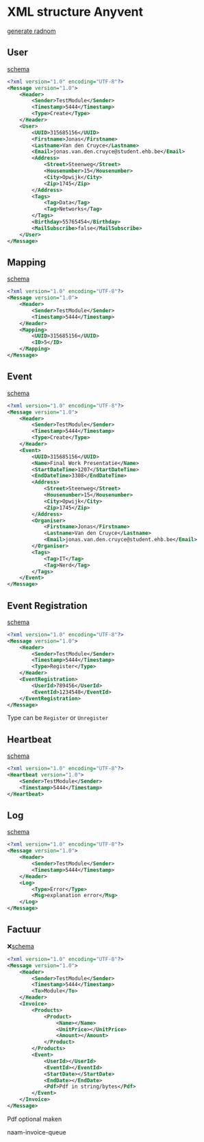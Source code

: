 # XML structure Anyvent
[generate radnom](https://genxml)
## User
[schema](https://raw.githubusercontent.com/Anyvent/XSD/master/general_user.xsd)
```xml
<?xml version="1.0" encoding="UTF-8"?>
<Message version="1.0">
	<Header>
		<Sender>TestModule</Sender> 
		<Timestamp>5444</Timestamp> 
		<Type>Create</Type> 
	</Header>
	<User>
		<UUID>315685156</UUID>
		<Firstname>Jonas</Firstname>
		<Lastname>Van den Cruyce</Lastname>
		<Email>jonas.van.den.cruyce@student.ehb.be</Email>
		<Address>
			<Street>Steenweg</Street>
			<Housenumber>15</Housenumber>
			<City>Opwijk</City>
			<Zip>1745</Zip>
		</Address>
		<Tags>
			<Tag>Data</Tag>
			<Tag>Networks</Tag>
		</Tags>
		<Birthday>55765454</Birthday>
		<MailSubscribe>false</MailSubscribe>
	</User>
</Message>
```

## Mapping
[schema](https://raw.githubusercontent.com/Anyvent/XSD/master/mapping.xsd)
```xml
<?xml version="1.0" encoding="UTF-8"?>
<Message version="1.0">
	<Header>
		<Sender>TestModule</Sender> 
		<Timestamp>5444</Timestamp> 
	</Header>
	<Mapping>
		<UUID>315685156</UUID>
		<ID>5</ID>
	</Mapping>
</Message>
```

## Event
[schema](https://raw.githubusercontent.com/Anyvent/XSD/master/event.xsd)
```xml
<?xml version="1.0" encoding="UTF-8"?>
<Message version="1.0">
	<Header>
		<Sender>TestModule</Sender> 
		<Timestamp>5444</Timestamp> 
		<Type>Create</Type>
	</Header>
	<Event>
		<UUID>315685156</UUID>
		<Name>Final Work Presentatie</Name>
		<StartDateTime>1207</StartDateTime>
		<EndDateTime>3308</EndDateTime>
		<Address>
			<Street>Steenweg</Street>
			<Housenumber>15</Housenumber>
			<City>Opwijk</City>
			<Zip>1745</Zip>
		</Address>
		<Organiser>
			<Firstname>Jonas</Firstname>
			<Lastname>Van den Cruyce</Lastname>
			<Email>jonas.van.den.cruyce@student.ehb.be</Email>
		</Organiser>
		<Tags>
			<Tag>IT</Tag>
			<Tag>Nerd</Tag>
		</Tags>
	</Event>
</Message>
```

## Event Registration
[schema](https://raw.githubusercontent.com/Anyvent/XSD/master/event_registration.xsd)
```xml
<?xml version="1.0" encoding="UTF-8"?>
<Message version="1.0">
    <Header>
        <Sender>TestModule</Sender> 
        <Timestamp>5444</Timestamp> 
        <Type>Register</Type> 
    </Header>
    <EventRegistration>
        <UserId>789456</UserId>
        <EventId>1234548</EventId>
    </EventRegistration>
</Message>
```
Type can be `Register` or `Unregister`

## Heartbeat
[schema](https://raw.githubusercontent.com/Anyvent/XSD/master/heartbeat.xsd)
```xml
<?xml version="1.0" encoding="UTF-8"?>
<Heartbeat version="1.0">
	<Sender>TestModule</Sender> 
	<Timestamp>5444</Timestamp> 
</Heartbeat>
```

## Log
[schema](https://raw.githubusercontent.com/Anyvent/XSD/master/logging.xsd)
```xml
<?xml version="1.0" encoding="UTF-8"?>
<Message version="1.0">
	<Header>
		<Sender>TestModule</Sender> 
		<Timestamp>5444</Timestamp>
	</Header>
	<Log>
		<Type>Error</Type> 
		<Msg>explanation error</Msg>
	</Log>
</Message>
```

## Factuur
❌[schema]()
```xml
<?xml version="1.0" encoding="UTF-8"?>
<Message version="1.0">
	<Header>
		<Sender>TestModule</Sender> 
		<Timestamp>5444</Timestamp>
		<To>Module</To>
	</Header>
	<Invoice>
		<Products>
			<Product>
				<Name></Name>
				<UnitPrice></UnitPrice>
				<Amount></Amount>
			</Product>
		</Products>
		<Event>
			<UserId></UserId>
			<EventId></EventId>
			<StartDate></StartDate>
			<EndDate></EndDate>
			<Pdf>Pdf in string/bytes</Pdf>
		</Event>
	</Invoice>
</Message>
```
Pdf optional maken

naam-invoice-queue